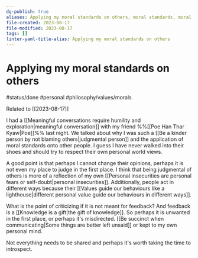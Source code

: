 ```yaml
---
dg-publish: true
aliases: Applying my moral standards on others, moral standards, moral judgment, values
file-created: 2023-08-17
file-modified: 2023-08-17
tags: []
linter-yaml-title-alias: Applying my moral standards on others
---
```


# Applying my moral standards on others

#status/done  #personal #philosophy/values/morals 

Related to [[2023-08-17]]

I had a [[Meaningful conversations require humility and exploration|meaningful conversation]] with my friend %%[[Poe Han Thar Kyaw|Poe]]%% last night. We talked about why I was such a [[Be a kinder person by not blaming others|judgmental person]] and the application of moral standards onto other people. I guess I have never walked into their shoes and should try to respect their own personal world views.

A good point is that perhaps I cannot change their opinions, perhaps it is not even my place to judge in the first place. I think that being judgmental of others is more of a reflection of my own [[Personal insecurities are personal fears or self-doubt|personal insecurities]]. Additionally, people act in different ways because their [[Values guide our behaviours like a lighthouse|different personal value guide our behaviours in different ways]].

What is the point of criticizing if it is not meant for feedback? And feedback is a [[Knowledge is a gift|the gift of knowledge]]. So perhaps it is unwanted in the first place, or perhaps it's misdirected. [[Be succinct when communicating|Some things are better left unsaid]] or kept to my own personal mind.

Not everything needs to be shared and perhaps it's worth taking the time to introspect. 